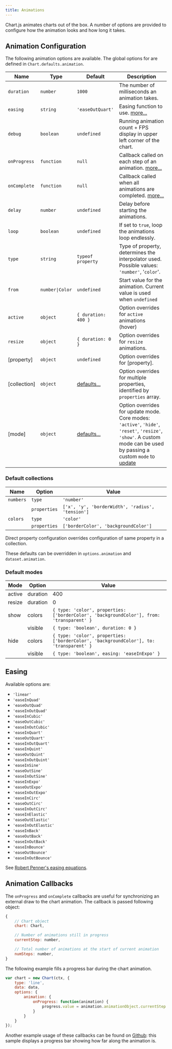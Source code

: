 ```yaml
---
title: Animations
---
```


Chart.js animates charts out of the box. A number of options are provided to configure how the animation looks and how long it takes.

## Animation Configuration

The following animation options are available. The global options for are defined in `Chart.defaults.animation`.

| Name | Type | Default | Description
| ---- | ---- | ------- | -----------
| `duration` | `number` | `1000` | The number of milliseconds an animation takes.
| `easing` | `string` | `'easeOutQuart'` | Easing function to use. [more...](#easing)
| `debug` | `boolean` | `undefined` | Running animation count + FPS display in upper left corner of the chart.
| `onProgress` | `function` | `null` | Callback called on each step of an animation. [more...](#animation-callbacks)
| `onComplete` | `function` | `null` | Callback called when all animations are completed. [more...](#animation-callbacks)
| `delay` | `number` | `undefined` | Delay before starting the animations.
| `loop` | `boolean` | `undefined` | If set to `true`, loop the animations loop endlessly.
| `type` | `string` | `typeof property` | Type of property, determines the interpolator used. Possible values: `'number'`, '`color`'.
| `from`  | <code>number&#124;Color</code> | `undefined` | Start value for the animation. Current value is used when `undefined`
| `active` | `object` | `{ duration: 400 }` | Option overrides for `active` animations (hover)
| `resize` | `object` | `{ duration: 0 }` | Option overrides for `resize` animations.
| [property] | `object` | `undefined` | Option overrides for [property].
| [collection] | `object` | [defaults...](#default-collections) | Option overrides for multiple properties, identified by `properties` array.
| [mode] | `object` | [defaults...](#default-modes) | Option overrides for update mode. Core modes: `'active'`, `'hide'`, `'reset'`, `'resize'`, `'show'`. A custom mode can be used by passing a custom `mode` to [update](../developers/api.md#updatemode)

### Default collections

| Name | Option | Value
| ---- | ------ | -----
| `numbers` | `type` | `'number'`
| | `properties` | `['x', 'y', 'borderWidth', 'radius', 'tension']`
| `colors` | `type` | `'color'`
| | `properties` | `['borderColor', 'backgroundColor']`

Direct property configuration overrides configuration of same property in a collection.

These defaults can be overridden in `options.animation` and `dataset.animation`.

### Default modes

| Mode | Option | Value
| -----| ------ | -----
| active | duration | 400
| resize | duration | 0
| show | colors | `{ type: 'color', properties: ['borderColor', 'backgroundColor'], from: 'transparent' }`
| | visible | `{ type: 'boolean', duration: 0 }`
| hide | colors | `{ type: 'color', properties: ['borderColor', 'backgroundColor'], to: 'transparent' }`
| | visible | `{ type: 'boolean', easing: 'easeInExpo' }`

## Easing

Available options are:

* `'linear'`
* `'easeInQuad'`
* `'easeOutQuad'`
* `'easeInOutQuad'`
* `'easeInCubic'`
* `'easeOutCubic'`
* `'easeInOutCubic'`
* `'easeInQuart'`
* `'easeOutQuart'`
* `'easeInOutQuart'`
* `'easeInQuint'`
* `'easeOutQuint'`
* `'easeInOutQuint'`
* `'easeInSine'`
* `'easeOutSine'`
* `'easeInOutSine'`
* `'easeInExpo'`
* `'easeOutExpo'`
* `'easeInOutExpo'`
* `'easeInCirc'`
* `'easeOutCirc'`
* `'easeInOutCirc'`
* `'easeInElastic'`
* `'easeOutElastic'`
* `'easeInOutElastic'`
* `'easeInBack'`
* `'easeOutBack'`
* `'easeInOutBack'`
* `'easeInBounce'`
* `'easeOutBounce'`
* `'easeInOutBounce'`

See [Robert Penner's easing equations](http://robertpenner.com/easing/).

## Animation Callbacks

The `onProgress` and `onComplete` callbacks are useful for synchronizing an external draw to the chart animation. The callback is passed following object:

```javascript
{
    // Chart object
    chart: Chart,

    // Number of animations still in progress
    currentStep: number,

    // Total number of animations at the start of current animation
    numSteps: number,
}
```

The following example fills a progress bar during the chart animation.

```javascript
var chart = new Chart(ctx, {
    type: 'line',
    data: data,
    options: {
        animation: {
            onProgress: function(animation) {
                progress.value = animation.animationObject.currentStep / animation.animationObject.numSteps;
            }
        }
    }
});
```

Another example usage of these callbacks can be found on [Github](https://github.com/chartjs/Chart.js/blob/master/samples/advanced/progress-bar.html): this sample displays a progress bar showing how far along the animation is.
